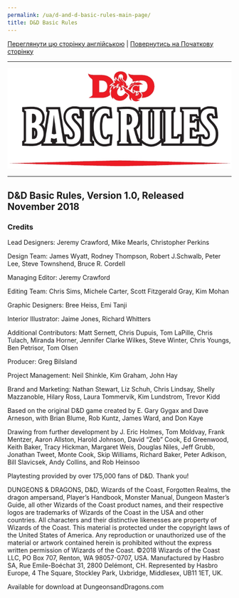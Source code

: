 ```yaml
---
permalink: /ua/d-and-d-basic-rules-main-page/
title: D&D Basic Rules
---
```


[Переглянути цю сторінку англійською](../en/IndexPage.md) | [Повернутись на Початкову сторінку](../../../index.md)

***

![cover]

***

## D&D Basic Rules, Version 1.0, Released November 2018

### Credits

Lead Designers: Jeremy Crawford, Mike Mearls, Christopher Perkins

Design Team: James Wyatt, Rodney Thompson, Robert J.Schwalb, Peter Lee, Steve Townshend, Bruce R. Cordell

Managing Editor: Jeremy Crawford

Editing Team: Chris Sims, Michele Carter, Scott Fitzgerald Gray, Kim Mohan

Graphic Designers: Bree Heiss, Emi Tanji

Interior Illustrator: Jaime Jones, Richard Whitters

Additional Contributors: Matt Sernett, Chris Dupuis, Tom LaPille, Chris Tulach, Miranda Horner, Jennifer Clarke Wilkes, Steve Winter, Chris Youngs, Ben Petrisor, Tom Olsen

Producer: Greg Bilsland

Project Management: Neil Shinkle, Kim Graham, John Hay

Brand and Marketing: Nathan Stewart, Liz Schuh, Chris Lindsay, Shelly Mazzanoble, Hilary Ross, Laura Tommervik, Kim Lundstrom, Trevor Kidd

Based on the original D&D game created by E. Gary Gygax and Dave Arneson, with Brian Blume, Rob Kuntz, James Ward, and Don Kaye

Drawing from further development by J. Eric Holmes, Tom Moldvay, Frank Mentzer, Aaron Allston, Harold Johnson, David “Zeb” Cook, Ed Greenwood, Keith Baker, Tracy Hickman, Margaret Weis, Douglas Niles, Jeff Grubb, Jonathan Tweet, Monte Cook, Skip Williams, Richard Baker, Peter Adkison, Bill Slavicsek, Andy Collins, and Rob Heinsoo

Playtesting provided by
over 175,000 fans of D&D. Thank you!

DUNGEONS & DRAGONS, D&D, Wizards of the Coast, Forgotten Realms, the dragon ampersand, Player’s Handbook, Monster Manual, Dungeon Master’s Guide, all other Wizards of the Coast product names, and their respective logos are trademarks of Wizards of the Coast in the USA and other countries. All characters and their distinctive likenesses are property of Wizards of the Coast. This material is protected under the copyright laws of the United States of America. Any reproduction or unauthorized use of the material or artwork contained herein is prohibited without the express written permission of Wizards of the Coast. ©2018 Wizards of the Coast LLC, PO Box 707, Renton, WA 98057-0707, USA. Manufactured by Hasbro SA, Rue Emile-Boéchat 31, 2800 Delémont, CH. Represented by Hasbro Europe, 4 The Square, Stockley Park, Uxbridge, Middlesex, UB11 1ET, UK.

Available for download at DungeonsandDragons.com

<!--Web links ref-->

<!--Image links ref-->

[cover]: ../../resources/img/cover.jpg